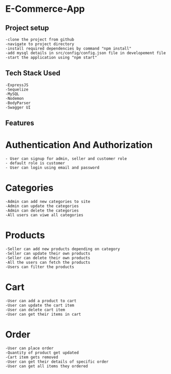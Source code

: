 # E-Commerce-App

## Project setup

    -clone the project from github
    -navigate to project directory
    -install required dependencies by command "npm install"
    -add mysql details in src/config/config.json file in developement file
    -start the application using "npm start"

## Tech Stack Used

    -ExpressJS
    -Sequelize
    -MySQL
    -Nodemon
    -BodyParser
    -Swagger UI

## Features

# Authentication And Authorization

    - User can signup for admin, seller and customer role
    - default role is customer
    - User can login using email and password

# Categories

    -Admin can add new categories to site
    -Admin can update the categories
    -Admin can delete the categories
    -All users can viwe all categories

# Products

    -Seller can add new products depending on category
    -Seller can update their own products
    -Seller can delete their own products
    -All the users can fetch the products
    -Users can filter the products

# Cart

    -User can add a product to cart
    -User can update the cart item
    -User can delete cart item
    -User can get their items in cart

# Order

    -User can place order
    -Quantity of product get updated
    -Cart item gets removed
    -User can get their details of specific order
    -User can get all items they ordered
